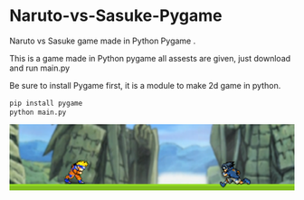 # Naruto-vs-Sasuke-Pygame
Naruto vs Sasuke game made in Python Pygame .

This is a game made in Python pygame
all assests are given, just download and run main.py

Be sure to install Pygame first, it is a module to make 2d game in python.

```
pip install pygame
python main.py
``` 

![image info](./Final.png)